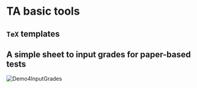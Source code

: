 # TA basic tools


## `TeX` templates

## A simple sheet to input grades for paper-based tests

![Demo4InputGrades](https://user-images.githubusercontent.com/42152221/139264430-8419f05e-6785-4acd-8e88-bfce14802ca7.gif)
